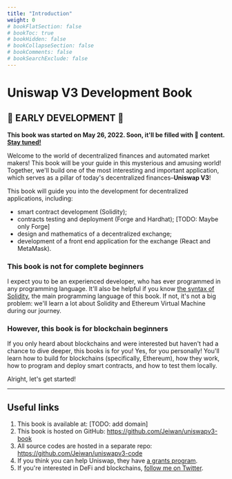 ```yaml
---
title: "Introduction"
weight: 0
# bookFlatSection: false
# bookToc: true
# bookHidden: false
# bookCollapseSection: false
# bookComments: false
# bookSearchExclude: false
---
```


# Uniswap V3 Development Book

## 🚧 EARLY DEVELOPMENT 🚧

**This book was started on May 26, 2022. Soon, it'll be filled with 🤌 content. [Stay tuned!](https://github.com/Jeiwan/uniswapv3-book)**

Welcome to the world of decentralized finances and automated market makers! This book will be your guide in this
mysterious and amusing world! Together, we'll build one of the most interesting and important application, which serves
as a pillar of today's decentralized finances–**Uniswap V3**!

This book will guide you into the development for decentralized applications, including:
- smart contract development (Solidity);
- contracts testing and deployment (Forge and Hardhat); [TODO: Maybe only Forge]
- design and mathematics of a decentralized exchange;
- development of a front end application for the exchange (React and MetaMask).

### This book is not for complete beginners
I expect you to be an experienced developer, who has ever programmed in any programming language. It'll also be helpful
if you know [the syntax of Solidity](https://docs.soliditylang.org/en/v0.8.14/introduction-to-smart-contracts.html),
the main programming language of this book. If not, it's not a big problem: we'll learn a lot about Solidity and
Ethereum Virtual Machine during our journey.

### However, this book is for blockchain beginners
If you only heard about blockchains and were interested but haven't had a chance to dive deeper, this books is for you!
Yes, for you personally! You'll learn how to build for blockchains (specifically, Ethereum), how they work, how to
program and deploy smart contracts, and how to test them locally.

Alright, let's get started!

---

## Useful links

1. This book is available at: [TODO: add domain]
1. This book is hosted on GitHub: https://github.com/Jeiwan/uniswapv3-book
1. All source codes are hosted in a separate repo: https://github.com/Jeiwan/uniswapv3-code
1. If you think you can help Uniswap, they have [a grants program](https://www.notion.so/unigrants/Welcome-to-UNI-Grants-6e3e84967a984a5fb127ae749649ddc9).
1. If you're interested in DeFi and blockchains, [follow me on Twitter](https://twitter.com/jeiwan7).